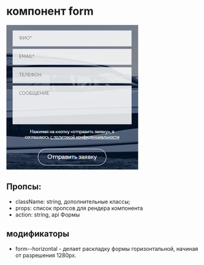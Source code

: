 # компонент form

![popup](./form-example.png?raw=true "Скриншот компонента form")


## Пропсы:
 - className: string, дополнительные классы;
 - props: список  пропсов для рендера компонента
 - action: string, api Формы

## модификаторы
- form--horizontal - делает раскладку формы горизонтальной, начиная от разрешения 1280px.
